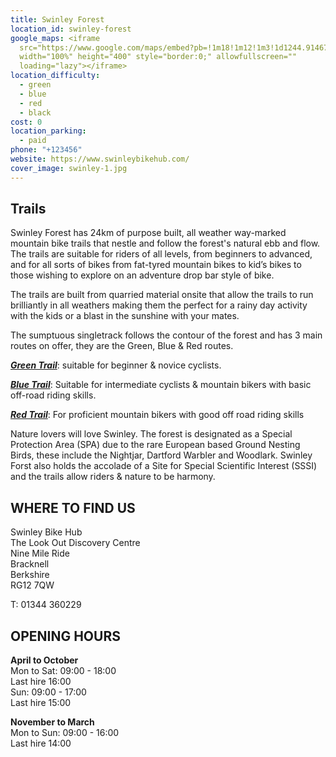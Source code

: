 ```yaml
---
title: Swinley Forest
location_id: swinley-forest
google_maps: <iframe
  src="https://www.google.com/maps/embed?pb=!1m18!1m12!1m3!1d1244.914677230681!2d-0.7415574694367548!3d51.387814271825285!2m3!1f0!2f0!3f0!3m2!1i1024!2i768!4f13.1!3m3!1m2!1s0x48767e2d509c2903%3A0xed4465bb692034db!2sSwinley%20Bike%20Hub%20Swinley%20Forest&#39;s%20Trail%20Centre!5e0!3m2!1sen!2sbg!4v1614202168809!5m2!1sen!2sbg"
  width="100%" height="400" style="border:0;" allowfullscreen=""
  loading="lazy"></iframe>
location_difficulty:
  - green
  - blue
  - red
  - black
cost: 0
location_parking:
  - paid
phone: "+123456"
website: https://www.swinleybikehub.com/
cover_image: swinley-1.jpg
---
```

## Trails

Swinley Forest has 24km of purpose built, all weather way-marked mountain bike trails that nestle and follow the forest's natural ebb and flow. The trails are suitable for riders of all levels, from beginners to advanced, and for all sorts of bikes from fat-tyred mountain bikes to kid’s bikes to those wishing to explore on an adventure drop bar style of bike.

The trails are built from quarried material onsite that allow the trails to run brilliantly in all weathers making them the perfect for a rainy day activity with the kids or a blast in the sunshine with your mates.

The sumptuous singletrack follows the contour of the forest and has 3 main routes on offer, they are the Green, Blue & Red routes.

***[Green Trail](https://www.swinleybikehub.com/trails/green-trail-easy)***: suitable for beginner & novice cyclists.

***[Blue Trail](https://www.swinleybikehub.com/trails/blue-trail-moderate)***: Suitable for intermediate cyclists & mountain bikers with basic off-road riding skills.

***[Red Trail](https://www.swinleybikehub.com/trails/red-trail-difficult)***: For proficient mountain bikers with good off road riding skills

Nature lovers will love Swinley. The forest is designated as a Special Protection Area (SPA) due to the rare European based Ground Nesting Birds, these include the Nightjar, Dartford Warbler and Woodlark. Swinley Forst also holds the accolade of a Site for Special Scientific Interest (SSSI) and the trails allow riders & nature to be harmony.

## WHERE TO FIND US

Swinley Bike Hub\
The Look Out Discovery Centre\
Nine Mile Ride\
Bracknell\
Berkshire\
RG12 7QW

T: 01344 360229

## OPENING HOURS

**April to October**\
Mon to Sat: 09:00 - 18:00\
Last hire 16:00\
Sun: 09:00 - 17:00\
Last hire 15:00

**November to March**\
Mon to Sun: 09:00 - 16:00\
Last hire 14:00